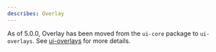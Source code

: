 ```yaml
---
describes: Overlay
---
```


As of 5.0.0, Overlay has been moved from the `ui-core` package to `ui-overlays`.
See [ui-overlays](#ui-overlays) for more details.
